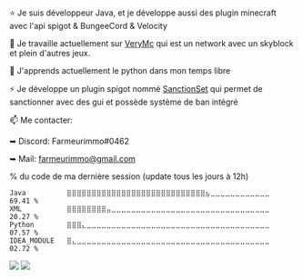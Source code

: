 ⭐ Je suis développeur Java, et je développe aussi des plugin minecraft avec l'api spigot & BungeeCord & Velocity

🔭 Je travaille actuellement sur [VeryMc](https://discord.gg/7V562qf27r) qui est un network avec un skyblock et plein d'autres jeux.
   
 
🌱 J'apprends actuellement le python dans mon temps libre
 

⚡ Je développe un plugin spigot nommé [SanctionSet](https://www.spigotmc.org/resources/sanctionset.89580/) qui permet de sanctionner avec des gui et possède système de ban intégré
   
📫 Me contacter:
 
   ➥ Discord: Farmeurimmo#0462
   
   ➥ Mail: farmeurimmo@gmail.com
   
% du code de ma dernière session (update tous les jours à 12h)
<!--START_SECTION:waka-->
```text
Java          ⣿⣿⣿⣿⣿⣿⣿⣿⣿⣿⣿⣿⣿⣿⣿⣿⣿⣿⣿⣿⣿⣿⣿⣿⣿⣿⣿⣿⣦⣀⣀⣀⣀⣀⣀⣀⣀⣀⣀⣀⣀   69.41 % 
XML           ⣿⣿⣿⣿⣿⣿⣿⣿⣤⣀⣀⣀⣀⣀⣀⣀⣀⣀⣀⣀⣀⣀⣀⣀⣀⣀⣀⣀⣀⣀⣀⣀⣀⣀⣀⣀⣀⣀⣀⣀⣀   20.27 % 
Python        ⣿⣿⣿⣄⣀⣀⣀⣀⣀⣀⣀⣀⣀⣀⣀⣀⣀⣀⣀⣀⣀⣀⣀⣀⣀⣀⣀⣀⣀⣀⣀⣀⣀⣀⣀⣀⣀⣀⣀⣀⣀   07.57 % 
IDEA_MODULE   ⣿⣄⣀⣀⣀⣀⣀⣀⣀⣀⣀⣀⣀⣀⣀⣀⣀⣀⣀⣀⣀⣀⣀⣀⣀⣀⣀⣀⣀⣀⣀⣀⣀⣀⣀⣀⣀⣀⣀⣀⣀   02.72 % 
```
<!--END_SECTION:waka-->

<img src="https://github-readme-stats.vercel.app/api?username=Farmeurimmo&show_icons=true&theme=radical"/>
<img src=(https://github-readme-stats.vercel.app/api/wakatime?username=Farmeurimmo)](https://github.com/anuraghazra/github-readme-stats)/>
